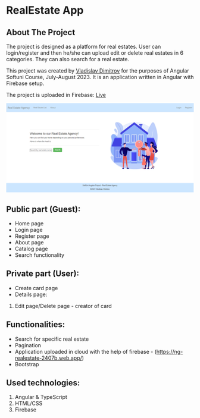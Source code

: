 # RealEstate App

## About The Project

The project is designed as a platform for real estates. User can login/register and then he/she can upload edit or delete real estates in 6 categories. They can also search for a real estate.

This project was created by [Vladislav Dimitrov](https://github.com/vladi1995) for the purposes of Angular Softuni Course, July-August 2023. It is an application written in Angular with Firebase setup.

The project is uploaded in Firebase: [Live](https://ng-realestate-2407b.web.app/)

![image](https://github.com/vladi1995/realEstate/blob/master/src/assets/homeScreen.PNG)

## Public part (Guest):

+ Home page
+ Login page
+ Register page
+ About page
+ Catalog page
+ Search functionality

## Private part (User):

+ Create card page
+ Details page:
1. Edit page/Delete page - creator of card

## Functionalities:

+ Search for specific real estate
+ Pagination
+ Application uploaded in cloud with the help of firebase - (https://ng-realestate-2407b.web.app/)
+ Bootstrap

## Used technologies:
1. Angular & TypeScript
2. HTML/CSS
3. Firebase
